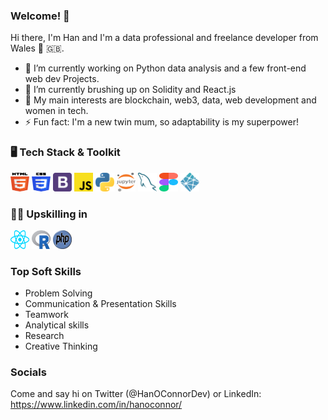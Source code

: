 ### Welcome! 👋

Hi there, I'm Han and I'm a data professional and freelance developer from Wales 🏴󠁧󠁢󠁷󠁬󠁳󠁿 🇬🇧󠁧󠁢.󠁧󠁢󠁷󠁬

- 🔭 I’m currently working on Python data analysis and a few front-end web dev Projects.
- 🌱 I’m currently brushing up on Solidity and React.js
- 💬 My main interests are blockchain, web3, data, web development and women in tech.
- ⚡ Fun fact: I'm a new twin mum, so adaptability is my superpower!

### 🖥️ Tech Stack & Toolkit

<img src="https://github.com/patil-prajwal/Tech-Stack-Icons/blob/main/Icons/html-5.svg" width="30" height="30"> <img src="https://github.com/patil-prajwal/Tech-Stack-Icons/blob/main/Icons/css-3.svg" width="30" height="30"> <img src="https://github.com/patil-prajwal/Tech-Stack-Icons/blob/main/Icons/bootstrap.svg" width="30" height="30"> <img src="https://github.com/patil-prajwal/Tech-Stack-Icons/blob/main/Icons/javascript.svg" width="30" height="30"> <img src="https://github.com/patil-prajwal/Tech-Stack-Icons/blob/main/Icons/python.svg" width="30" height="30"> <img src="https://github.com/patil-prajwal/Tech-Stack-Icons/blob/main/Icons/jupyter.svg" width="30" height="30"> <img src="https://github.com/patil-prajwal/Tech-Stack-Icons/blob/main/Icons/mysql.svg" width="30" height="30"> <img src="https://github.com/patil-prajwal/Tech-Stack-Icons/blob/main/Icons/figma.svg" width="30" height="30"> <img src="https://github.com/patil-prajwal/Tech-Stack-Icons/blob/main/Icons/netlify.svg" width="30" height="30">


### 👩‍🎓 Upskilling in

<img src="https://github.com/patil-prajwal/Tech-Stack-Icons/blob/main/Icons/react.svg" width="30" height="30"> <img src="https://github.com/patil-prajwal/Tech-Stack-Icons/blob/main/Icons/r.svg" width="30" height="30"> <img src="https://github.com/patil-prajwal/Tech-Stack-Icons/blob/main/Icons/php.svg" width="30" height="30">

### Top Soft Skills

- Problem Solving
- Communication & Presentation Skills
- Teamwork
- Analytical skills
- Research
- Creative Thinking


### Socials

Come and say hi on Twitter (@HanOConnorDev) or LinkedIn: https://www.linkedin.com/in/hanoconnor/


<!--
**hanoconnor/hanoconnor** is a ✨ _special_ ✨ repository because its `README.md` (this file) appears on your GitHub profile.
<img src="" width="30" height="30">
Here are some ideas to get you started:

- 🔭 I’m currently working on ...
- 🌱 I’m currently learning PHP and React.js
- 👯 I’m looking to collaborate on ...
- 🤔 I’m looking for help with ...
- 📫 How to reach me: ...
- 😄 Pronouns: ...
- ⚡ Fun fact: ...
-->
